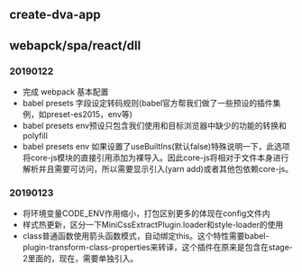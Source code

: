 ## create-dva-app

## webapck/spa/react/dll

### 20190122

-   完成 webpack 基本配置
-   babel presets 字段设定转码规则(babel官方帮我们做了一些预设的插件集例，如preset-es2015，env等)
-   babel presets env预设只包含我们使用和目标浏览器中缺少的功能的转换和polyfill
-   babel presets env 如果设置了useBuiltIns(默认false)特殊说明一下，此选项将core-js模块的直接引用添加为裸导入。因此core-js将相对于文件本身进行解析并且需要可访问，所以需要显示引入(yarn add)或者其他包依赖core-js。

### 20190123
-   将环境变量CODE_ENV作用缩小，打包区别更多的体现在config文件内
-   样式热更新，区分一下MiniCssExtractPlugin.loader和style-loader的使用
-   class普通函数使用箭头函数模式，自动绑定this。这个特性需要babel-plugin-transform-class-properties来转译，这个插件在原来是包含在stage-2里面的，现在，需要单独引入。
